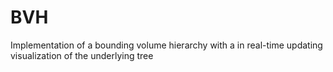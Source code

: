 # BVH
Implementation of a bounding volume hierarchy with a in real-time updating visualization of the underlying tree
